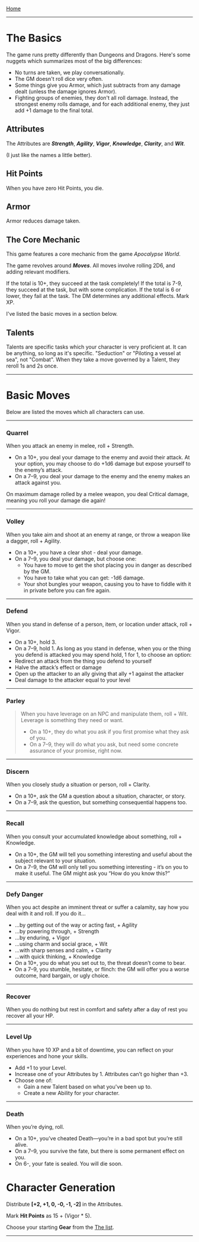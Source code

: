 
[Home](/triumph/)

---

# The Basics

The game runs pretty differently than Dungeons and Dragons.
Here's some nuggets which summarizes most of the big differences:
- No turns are taken, we play conversationally.
- The GM doesn't roll dice very often.
- Some things give you Armor, which just subtracts from any damage dealt (unless the damage ignores Armor).
- Fighting groups of enemies, they don't all roll damage. Instead, the strongest enemy rolls damage, and for each additional enemy, they just add +1 damage to the final total.

## Attributes
The Attributes are ***Strength***, ***Agility***, ***Vigor***, ***Knowledge***, ***Clarity***, and ***Wit***.

(I just like the names a little better).

## Hit Points
When you have zero Hit Points, you die.

## Armor
Armor reduces damage taken.

## The Core Mechanic
This game features a core mechanic from the game *Apocalypse World*.

The game revolves around ***Moves***. All moves involve rolling 2D6, and adding relevant modifiers.

If the total is 10+, they succeed at the task completely!
If the total is 7-9, they succeed at the task, but with some complication.
If the total is 6 or lower, they fail at the task. The DM determines any additional effects. Mark XP.

I've listed the basic moves in a section below.

## Talents
Talents are specific tasks which your character is very proficient at.
It can be anything, so long as it's specific. "Seduction" or "Piloting a vessel at sea", not "Combat".
When they take a move governed by a Talent, they reroll 1s and 2s once.

---
# Basic Moves
Below are listed the moves which all characters can use.

---
### Quarrel
When you attack an enemy in melee, roll + Strength. 
- On a 10+, you deal your damage to the enemy and avoid their attack. At your option, you may choose to do +1d6 damage but expose yourself to the enemy’s attack.
- On a 7–9, you deal your damage to the enemy and the enemy makes an attack against you.

On maximum damage rolled by a melee weapon, you deal Critical damage, meaning you roll your damage die again!

---
### Volley
When you take aim and shoot at an enemy at range, or throw a weapon like a dagger, roll + Agility.
- On a 10+, you have a clear shot - deal your damage.
- On a 7–9, you deal your damage, but choose one:
  - You have to move to get the shot placing you in danger as described by the GM.
  - You have to take what you can get: -1d6 damage.
  - Your shot bungles your weapon, causing you to have to fiddle with it in private before you can fire again.

---
### Defend
When you stand in defense of a person, item, or location under attack, roll + Vigor.
- On a 10+, hold 3.
- On a 7–9, hold 1.
As long as you stand in defense, when you or the thing you defend is attacked you may spend hold, 1 for 1, to choose an option:
- Redirect an attack from the thing you defend to yourself
- Halve the attack’s effect or damage
- Open up the attacker to an ally giving that ally +1 against the attacker
- Deal damage to the attacker equal to your level

---
### Parley
> When you have leverage on an NPC and manipulate them, roll + Wit. Leverage is something they need or want.
> - On a 10+, they do what you ask if you first promise what they ask of you.
> - On a 7–9, they will do what you ask, but need some concrete assurance of your promise, right now.

---
### Discern
When you closely study a situation or person, roll + Clarity.
- On a 10+, ask the GM a question about a situation, character, or story.
- On a 7–9, ask the question, but something consequential happens too.

---
### Recall
When you consult your accumulated knowledge about something, roll + Knowledge.
- On a 10+, the GM will tell you something interesting and useful about the subject relevant to your situation.
- On a 7–9, the GM will only tell you something interesting - it’s on you to make it useful. The GM might ask you “How do you know this?”

---
### Defy Danger
When you act despite an imminent threat or suffer a calamity, say how you deal with it and roll. If you do it…
- …by getting out of the way or acting fast, + Agility
- …by powering through, + Strength
- …by enduring, + Vigor
- …using charm and social grace, + Wit
- …with sharp senses and calm, + Clarity
- …with quick thinking, + Knowledge
- On a 10+, you do what you set out to, the threat doesn’t come to bear.
- On a 7–9, you stumble, hesitate, or flinch: the GM will offer you a worse outcome, hard bargain, or ugly choice.

---
### Recover
When you do nothing but rest in comfort and safety after a day of rest you recover all your HP.

---
### Level Up
When you have 10 XP and a bit of downtime, you can reflect on your experiences and hone your skills.
- Add +1 to your Level.
- Increase one of your Attributes by 1. Attributes can’t go higher than +3.
- Choose one of:
  - Gain a new Talent based on what you've been up to.
  - Create a new Ability for your character.

---
### Death
When you’re dying, roll.
- On a 10+, you’ve cheated Death—you’re in a bad spot but you’re still alive.
- On a 7–9, you survive the fate, but there is some permanent effect on you.
- On 6-, your fate is sealed. You will die soon.

# Character Generation
Distribute **[+2, +1, 0, -0, -1, -2]** in the Attributes.

Mark **Hit Points** as 15 + (Vigor * 5).

Choose your starting **Gear** from the [The list](/triumph/options/).

---
